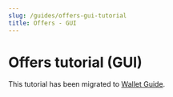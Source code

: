```yaml
---
slug: /guides/offers-gui-tutorial
title: Offers - GUI
---
```


# Offers tutorial (GUI)

This tutorial has been migrated to [Wallet Guide](/reference-client/getting-started/wallet-guide).
